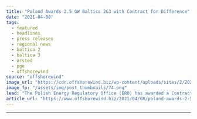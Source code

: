 ```yaml
---
title: "Poland Awards 2.5 GW Baltica 2&3 with Contract for Difference"
date: "2021-04-08"
tags: 
  - featured
  - headlines
  - press releases
  - regional news
  - baltica 2
  - baltica 3
  - ørsted
  - pge
  - offshorewind
source: "offshorewind"
image_url: "https://cdn.offshorewind.biz/wp-content/uploads/sites/2/2021/04/08090503/%C3%98rsted.png"
image_fp: "/assets/img/post_thumbnails/74.png"
lead: "The Polish Energy Regulatory Office (ERO) has awarded a Contract for Difference to the"
article_url: "https://www.offshorewind.biz/2021/04/08/poland-awards-2-5-gw-baltica-23-with-contract-for-difference/"
---
```


---
